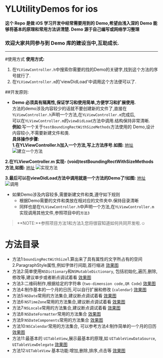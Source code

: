 
# YLUtilityDemos  for  ios

**这个 Repo 是做 iOS 学习开发中经常需要用到的 Demo,希望由浅入深的 Demo 能够将基本的原理和常用方法讲清楚. Demo 源于自己编写或网络学习整理**

### 欢迎大家共同参与到 Demo 库的建设当中,互助成长.
-----------

#使用方式
**使用方式:**

1. 在`YLViewController.h`中搜索你需要的找的Demo的关键字,找到这个方法的序号就行了.
2. 在`YLViewController.m`的'viewDidLoad'中调用这个方法便可以了.

##开发原则:  

- **Demo 必须具有隔离性,保证学习和使用简单,方便学习和扩展使用.**    
  方法的demo涉及内容较少的话就不要创建新的文件了,直接在`YLViewController.h`声明一个方法,在`YLViewController.m`完成后,  
  可以在`YLViewController.m`的`viewDidLoad`方法中调用.结构保持非常清晰.    
  **例如**:写一个关于`testBoundingRectWithSizeMethods`方法使用的 Demo,设计内容较小,不需要新建文件和类.   
  **具体操作步骤:**  
 **1.在YLViewController.h加入一个方法,写上方法序号.如图:** [地址](https://raw.githubusercontent.com/jxjgssylsg/YLResources/master/Introduction_01.png)
 ![建立一个方法](http://img.blog.csdn.net/20160422155914604)

 **2.在YLViewController.m 实现- (void)testBoundingRectWithSizeMethods 方法,如图:**  [地址](https://raw.githubusercontent.com/jxjgssylsg/YLResources/master/Introduction_02.png)
   ![实现方法](http://img.blog.csdn.net/20160422162531050)  
 
 **3.最后可以在viewDidLoad方法中调用就是一个方法的Demo了!如图:** [地址](https://raw.githubusercontent.com/jxjgssylsg/YLResources/master/Introduction_03.png)
    ![调用](http://img.blog.csdn.net/20160422163050552)

* 如果Demo涉及内容较多,需要新建文件和类,遵守如下规则    
    * 根据Demo需要的文件和类放在相对应的文件夹中.保持目录清晰
    * 同样也是在`YLViewController.h`中声明一个方法,在`YLViewController.m`实现调用其他文件,参照项目中的`方法3`
 
>**NOTE:**参照项目方法1和方法3,您将很容知道如何共同开发啦.☺   

# 方法目录

- 方法1:`boundingRectWithSize`1.算出来了具有属性的文字所占有的空间 2.ParagraphStyle属性,例如字体行间距,首行缩进
       [效果图](https://raw.githubusercontent.com/jxjgssylsg/YLResources/master/method_1.png)
- 方法2:简单使用`NSDictionary`和`NSMutableDictionary`, 包括初始化,遍历,删除,修改等,建议单步或者断点调试着看
       [效果图](https://raw.githubusercontent.com/jxjgssylsg/YLResources/master/method_2.png)
- 方法3:二维码制作,根据给定的字符串 (`two-dimension code,QR Code`)
       [效果图](https://raw.githubusercontent.com/jxjgssylsg/YLResources/master/method_3.png)
- 方法4:制作基本的一个月的日历,可以自行扩展和修改 (`calendar`)
       [效果图](https://raw.githubusercontent.com/jxjgssylsg/YLResources/master/method_4.png)
- 方法5:`NSDate`常用的方法集合,建议断点调试着看
       [效果图](https://raw.githubusercontent.com/jxjgssylsg/YLResources/master/method_5.png)  
- 方法6:`NSTimeZone`常用的方法集合,建议断点调试着看
       [效果图](https://raw.githubusercontent.com/jxjgssylsg/YLResources/master/method_6.png)  
- 方法7:`NSLocale`常用的方法集合,建议断点调试着看
       [效果图](https://raw.githubusercontent.com/jxjgssylsg/YLResources/master/method_7.png)  
- 方法8:`NSDateFormatter`常用的方法集合
       [效果图](https://raw.githubusercontent.com/jxjgssylsg/YLResources/master/method_8.png) 
- 方法9:`NSDateComponents`常用的方法集合
       [效果图](https://raw.githubusercontent.com/jxjgssylsg/YLResources/master/method_9.png)
- 方法10:`NSCalendar`常用的方法集合, 可以参考方法4:制作简单的一个月的日历
       [效果图](https://raw.githubusercontent.com/jxjgssylsg/YLResources/master/method_10.png)
- 方法11:最基本的 `UITableView`,展示最基本的原理,如 `UITableViewDataSource`, `UITableViewDelegate`
       [效果图](https://raw.githubusercontent.com/jxjgssylsg/YLResources/master/method_11.png)
- 方法12:`UITableView` 基本功能:增加,删除,排序,点击等
       [效果图](https://raw.githubusercontent.com/jxjgssylsg/YLResources/master/method_12.gif)
